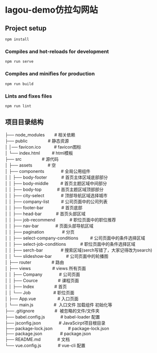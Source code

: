 # lagou-demo仿拉勾网站

## Project setup
```
npm install
```

### Compiles and hot-reloads for development
```
npm run serve
```

### Compiles and minifies for production
```
npm run build
```

### Lints and fixes files
```
npm run lint
```

## 项目目录结构
├── node_modules &nbsp; &nbsp; &nbsp; &nbsp;# 相关依赖
<br>
├── public &nbsp; &nbsp; &nbsp; &nbsp; &nbsp; &nbsp; &nbsp; &nbsp;&nbsp;# 静态资源
<br>
│   │── favicon.ico &nbsp; &nbsp; &nbsp; &nbsp; &nbsp;&nbsp;# favicon图标
<br>
│   └── index.html &nbsp; &nbsp; &nbsp; &nbsp; &nbsp;# html模板
<br>
├── src &nbsp; &nbsp; &nbsp; &nbsp; &nbsp;&nbsp;&nbsp;&nbsp;&nbsp;&nbsp;&nbsp;&nbsp;# 源代码
<br>
│   ├── assets &nbsp; &nbsp; &nbsp; &nbsp;&nbsp;&nbsp;&nbsp;&nbsp;&nbsp;# 空
<br>
│   ├── components&nbsp;&nbsp; &nbsp; &nbsp; &nbsp; &nbsp; &nbsp;&nbsp; # 全局公用组件
<br>
│   │   ├── body-footer &nbsp; &nbsp; &nbsp; &nbsp; &nbsp; &nbsp;# 首页主体区域底部部分
<br>
│   │   ├── body-middle &nbsp; &nbsp; &nbsp; &nbsp; &nbsp;# 首页主题区域中间部分
<br>
│   │   ├── body-top &nbsp; &nbsp; &nbsp; &nbsp;&nbsp;&nbsp;&nbsp;&nbsp;&nbsp;# 首页主题区域顶部部分
<br>
│   │   ├── city-select &nbsp; &nbsp; &nbsp; &nbsp; &nbsp; &nbsp; &nbsp;# 顶部导航区域选择城市
<br>
│   │   ├── company-list &nbsp; &nbsp; &nbsp; &nbsp; &nbsp;# 公司页面中的公司列表
<br>
│   │   ├── footer-bar &nbsp; &nbsp; &nbsp; &nbsp; &nbsp; &nbsp; &nbsp; # 首页底部
<br>
│   │   ├── head-bar &nbsp; &nbsp; &nbsp; &nbsp;&nbsp;&nbsp;&nbsp;&nbsp;# 首页头部区域
<br>
│   │   ├── job-recommend &nbsp; &nbsp; &nbsp; &nbsp; &nbsp;&nbsp;&nbsp;# 职位页面中的职位推荐
<br>
│   │   ├── nav-bar &nbsp; &nbsp; &nbsp; &nbsp; &nbsp;&nbsp;&nbsp;&nbsp;&nbsp;# 页面头部导航区域
<br>
│   │   ├── pagination &nbsp; &nbsp; &nbsp; &nbsp; &nbsp; &nbsp; &nbsp; # 分页
<br>
│   │   ├── select-company-conditions &nbsp; &nbsp; &nbsp; &nbsp;&nbsp; # 公司页面中的条件选择区域
<br>
│   │   ├── select-job-conditions &nbsp; &nbsp; &nbsp;&nbsp;&nbsp;&nbsp;&nbsp;&nbsp;&nbsp;# 职位页面中的条件选择区域
<br>
│   │   ├── serch-bar &nbsp; &nbsp;&nbsp;&nbsp; &nbsp;&nbsp;&nbsp;&nbsp;&nbsp;&nbsp;&nbsp;&nbsp;# 搜索区域(serch写错了，大家记得改为search)
<br>
│   │   └── slideshow-bar &nbsp; &nbsp; &nbsp; &nbsp; &nbsp;&nbsp;&nbsp;# 公司页面中的轮播图
<br>
│   ├── router &nbsp; &nbsp; &nbsp; &nbsp;&nbsp;&nbsp;&nbsp;&nbsp;&nbsp;&nbsp;&nbsp;&nbsp;&nbsp;# 路由
<br>
│   ├── views &nbsp; &nbsp; &nbsp; &nbsp; &nbsp;&nbsp;&nbsp;&nbsp;&nbsp;&nbsp;&nbsp;&nbsp;&nbsp;# views 所有页面
<br>
│   │   ├── Company &nbsp; &nbsp; &nbsp; &nbsp; &nbsp;&nbsp;&nbsp;&nbsp;&nbsp;# 公司页面
<br>
│   │   ├── Cource &nbsp; &nbsp; &nbsp; &nbsp; &nbsp; &nbsp; &nbsp;&nbsp;&nbsp;&nbsp;# 课程页面
<br>
│   │   ├── Index &nbsp; &nbsp; &nbsp; &nbsp; &nbsp; &nbsp; &nbsp;&nbsp;&nbsp;&nbsp;# 首页
<br>
│   │   └── Job &nbsp; &nbsp; &nbsp; &nbsp; &nbsp; &nbsp; &nbsp; &nbsp; &nbsp;&nbsp;# 职位页面
<br>
│   ├── App.vue &nbsp; &nbsp; &nbsp; &nbsp; &nbsp; &nbsp; &nbsp; &nbsp; &nbsp;# 入口页面
<br>
│   └── main.js &nbsp; &nbsp; &nbsp; &nbsp; &nbsp; &nbsp; &nbsp; &nbsp; # &nbsp;入口文件 加载组件 初始化等
<br>
├── .gitignore &nbsp; &nbsp; &nbsp; &nbsp; &nbsp; &nbsp; &nbsp; &nbsp; # &nbsp;被忽略的文件/文件夹
<br>
├── babel.config.js &nbsp; &nbsp; &nbsp; &nbsp;&nbsp;&nbsp;&nbsp;&nbsp;&nbsp;# babel-loader 配置
<br>
├── jsconfig.json &nbsp; &nbsp; &nbsp; &nbsp; &nbsp; &nbsp;&nbsp;&nbsp;&nbsp;# JavaScirpt项目根目录
<br>
├── package-lock.json &nbsp; &nbsp; &nbsp; &nbsp; &nbsp; &nbsp; # package-lock.json
<br>
├── package.json &nbsp; &nbsp; &nbsp; &nbsp; &nbsp; &nbsp; &nbsp;&nbsp;# package.json
<br>
├── README.md &nbsp; &nbsp; &nbsp;&nbsp;&nbsp; &nbsp;&nbsp;&nbsp;&nbsp;&nbsp;# 文档
<br>
└── vue.config.js &nbsp; &nbsp; &nbsp; &nbsp; &nbsp; &nbsp;&nbsp;&nbsp;# vue-cli 配置
